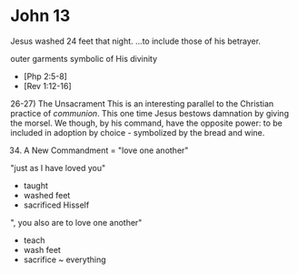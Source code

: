 # John 13


Jesus washed 24 feet that night.
...to include those of his betrayer.


outer garments symbolic of His divinity
- [Php 2:5-8]
- [Rev 1:12-16]

26-27) The Unsacrament
This is an interesting parallel to the Christian practice of _communion_.
This one time Jesus bestows damnation by giving the morsel.
We though, by his command, have the opposite power: to be included in adoption by choice - symbolized by the bread and wine.


34) A New Commandment = "love one another"

"just as I have loved you"
- taught
- washed feet
- sacrificed Hisself

", you also are to love one another"
- teach
- wash feet
- sacrifice ~ everything

